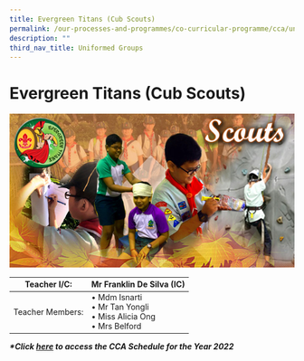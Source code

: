 ```yaml
---
title: Evergreen Titans (Cub Scouts)
permalink: /our-processes-and-programmes/co-curricular-programme/cca/uniform-groups/evergreen-titans-cub-scouts
description: ""
third_nav_title: Uniformed Groups
---
```

# **Evergreen Titans (Cub Scouts)**

![](/images/scoutss2016.jpg)

| Teacher I/C:  	| Mr Franklin De Silva (IC) 	|
|---	|---	|
| Teacher Members: 	| • Mdm Isnarti<br>• Mr Tan Yongli<br>• Miss Alicia Ong<br>• Mrs Belford 	|

**_\*Click [here](https://docs.google.com/document/d/19yQQeYbcNUBPsW_j2nrgEeGdv8sUMdf_e79um_QsFDM/edit) to access the CCA Schedule for the Year 2022_**